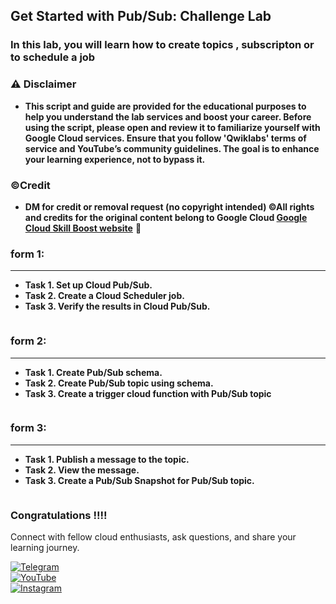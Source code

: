 ## Get Started with Pub/Sub: Challenge Lab



### In this lab, you will learn how to create topics , subscripton or to schedule a job


### ⚠️ Disclaimer
- **This script and guide are provided for  the educational purposes to help you understand the lab services and boost your career. Before using the script, please open and review it to familiarize yourself with Google Cloud services. Ensure that you follow 'Qwiklabs' terms of service and YouTube’s community guidelines. The goal is to enhance your learning experience, not to bypass it.**

### ©Credit
- **DM for credit or removal request (no copyright intended) ©All rights and credits for the original content belong to Google Cloud [Google Cloud Skill Boost website](https://www.cloudskillsboost.google/)** 🙏


### form 1:
---
* **Task 1. Set up Cloud Pub/Sub.**
* **Task 2. Create a Cloud Scheduler job.**
* **Task 3. Verify the results in Cloud Pub/Sub.**

````

````
### form 2:
---

* **Task 1. Create Pub/Sub schema.**
* **Task 2. Create Pub/Sub topic using schema.**
* **Task 3. Create a trigger cloud function with Pub/Sub topic**


````

````
###  form 3:
---

* **Task 1. Publish a message to the topic.**
* **Task 2. View the message.**
* **Task 3. Create a Pub/Sub Snapshot for Pub/Sub topic.**


````

````

### Congratulations !!!!

Connect with fellow cloud enthusiasts, ask questions, and share your learning journey.  

[![Telegram](https://img.shields.io/badge/Telegram_Group-2CA5E0?style=for-the-badge&logo=telegram&logoColor=white)](https://t.me/+gBcgRTlZLyM4OGI1)  
[![YouTube](https://img.shields.io/badge/Subscribe-FF0000?style=for-the-badge&logo=youtube&logoColor=white)](https://www.youtube.com/@drabhishek.5460?sub_confirmation=1)  
[![Instagram](https://img.shields.io/badge/Follow-%23E4405F?style=for-the-badge&logo=instagram&logoColor=white)](https://www.instagram.com/drabhishek.5460/) 

